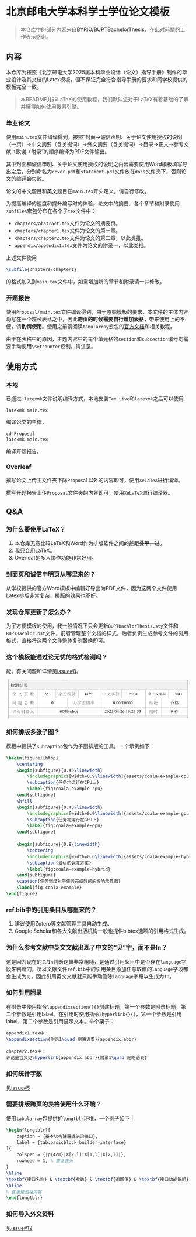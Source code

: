 # 北京邮电大学本科学士学位论文模板

> 本仓库中的部分内容来自[BYRIO/BUPTBachelorThesis](https://github.com/BYRIO/BUPTBachelorThesis)，在此对前辈的工作表示感谢。

## 内容

本仓库为按照《北京邮电大学2025届本科毕业设计（论文）指导手册》制作的毕业设计及其文档的Latex模板，但不保证完全符合指导手册的要求和同学校提供的模板完全一致。

> 本README并非LaTeX的使用教程，我们默认您对于LaTeX有着基础的了解并懂得如何使用搜索引擎。

### 毕业论文

使用`main.tex`文件编译得到，按照“封面→诚信声明、关于论文使用授权的说明（一页）→中文摘要（含关键词）→外文摘要（含关键词）→目录→正文→参考文献→致谢→附录”的顺序编译为PDF文件输出。

其中封面和诚信申明、关于论文使用授权的说明之内容需要使用Word模板填写导出之后，分别命名为`cover.pdf`和`statement.pdf`文件放在`docs`文件夹下，否则论文的编译会失败。

论文的中文题目和英文题目在`main.tex`开头定义，请自行修改。

为提高编译的速度和提升编写时的体验，论文中的摘要、各个章节和附录使用`subfiles`宏包分布在各个子`tex`文件中：

- `chapters/abstract.tex`文件为论文的摘要页。
- `chapters/chapter1.tex`文件为论文的第一章。
- `chapters/chapter2.tex`文件为论文的第二章，以此类推。
- `appendix/appendix1.tex`文件为论文的附录一，以此类推。

上述文件使用

```latex
\subfile{chapters/chapter1}
```

的格式加入到`main.tex`文件中，如需增加新的章节和附录请一并修改。

### 开题报告

使用`Proposal/main.tex`文件编译得到，由于原始模板的要求，本文件的主体内容均写在一个超长表格之中，因此**跨页的时候需要自行增加表格**，带来使用上的不便，请**酌情使用**。使用之前请阅读`tabularray`宏包的[官方文档](http://mirrors.ctan.org/macros/latex/contrib/tabularray/tabularray.pdf)和相关教程。

由于在表格中的原因，主题内容中的每个单元格的`section`和`subsection`编号均需要手动使用`\setcounter`控制，请注意。

## 使用方式

### 本地

已通过`.latexmk`文件说明编译方式，本地安装`Tex Live`和`latexmk`之后可以使用

```shell
latexmk main.tex
```

编译论文的主体，

```shell
cd Proposal
latexmk main.tex
```

编译开题报告。

### Overleaf

撰写论文上传主文件夹下除`Proposal`以外的内容即可，使用`XeLaTeX`进行编译。

撰写开题报告上传`Proposal`文件夹的内容即可，使用`XeLaTeX`进行编译器。

## Q&A

### 为什么要使用LaTeX？

1. 本仓库无意比较LaTeX和Word作为排版软件之间的差距~~叠甲，过~~。
2. 我只会用LaTeX。
3. Overleaf的多人协作功能非常好用。

### 封面页和诚信申明页从哪里来的？

从学校提供的官方Word模板中编辑好导出为PDF文件，因为这两个文件使用Latex排版非常复杂，排版的效果也不好。

### 发现仓库更新了怎么办？

为了方便模板的使用，我一般情况下只会更新`BUPTBachlorThesis.sty`文件和`BUPTBachlor.bst`文件，前者管理整个文档的样式，后者负责生成参考文件的引用格式，直接将这两个文件整体复制替换即可。

### 这个模板能通过论无忧的格式检测吗？

能。有关问题和详情见[issue#8](https://github.com/jackfiled/BUPTBachelorThesis/issues/8)。

![](./assets/lun51.png)

### 如何排版多张子图？

模板中提供了`subcaption`包作为子图排版的工具。一个示例如下：

```latex
\begin{figure}[htbp]
    \centering
    \begin{subfigure}{0.45\linewidth}
        \includegraphics[width=0.9\linewidth]{assets/coala-example-cpu.png}
        \subcaption{任务均运行在CPU上}
        \label{fig:coala-example-cpu}
    \end{subfigure}
    \hfill
    \begin{subfigure}{0.45\linewidth}
        \includegraphics[width=0.9\linewidth]{assets/coala-example-gpu.png}
        \subcaption{任务均运行在GPU上}
        \label{fig:coala-example-gpu}
    \end{subfigure}
    
    \begin{subfigure}{0.9\linewidth}
        \centering
        \includegraphics[width=0.6\linewidth]{assets/coala-example-hybrid.png}
        \subcaption{最优的调度方案}
        \label{fig:coala-example-hybrid}
    \end{subfigure}
    \caption{任务调度对于任务完成时间的影响示意图}
    \label{fig:coala-example}
\end{figure}
```

### ref.bib中的引用条目从哪里来的？

1. 建议使用Zotero等文献管理工具自动生成。
2. Google Scholar和各大文献出版机构一般也提供bibtex选项的引用格式生成。

### 为什么参考文献中英文文献出现了中文的“见”字，而不是In？

这是因为现在的`见`/`In`判断逻辑非常粗糙，是通过引用条目中是否存在`language`字段来判断的，所以文献文件`ref.bib`中的引用条目添加任意取值的`language`字段都会生成为`见`，因此引用英文文献就只能手动删除`language`字段以生成为`In`。

### 如何引用附录

在附录中使用指令`\appendixsection{}{}`创建标题，第一个参数是附录标题，第二个参数是引用label。在引用时使用指令`\hyperlink{}{}`，第一个参数是引用label，第二个参数是引用显示文本。举个栗子：

```latex
appendix1.tex中：
\appendixsection{附录1\quad 缩略语表}{appendix:abbr}

chapter2.tex中：
评论量含义见\hyperlink{appendix:abbr}{附录1\quad 缩略语表}
```

### 如何统计字数

见[issue#5](https://github.com/jackfiled/BUPTBachelorThesis/issues/5#issue-2992316613)

### 需要排版跨页的表格使用什么环境？

使用`tabularray`包提供的`longtblr`环境，一个例子如下：

```latex
\begin{longtblr}[
    caption = {基本块构建器提供的接口},
    label = {tab:basicblock-builder-interface}
]{
    colspec = {|p{4cm}|X[2,l]|X[1,l]|X[2,l]|},
    rowhead = 1, % 重复表头
}
\hline
\textbf{接口名称} & \textbf{参数} & \textbf{返回值} & \textbf{接口功能说明} \\
\hline
% 这里是表格内容
\end{longtblr}
```

### 如何导入外文资料

见[issue#12](https://github.com/jackfiled/BUPTBachelorThesis/issues/12)
